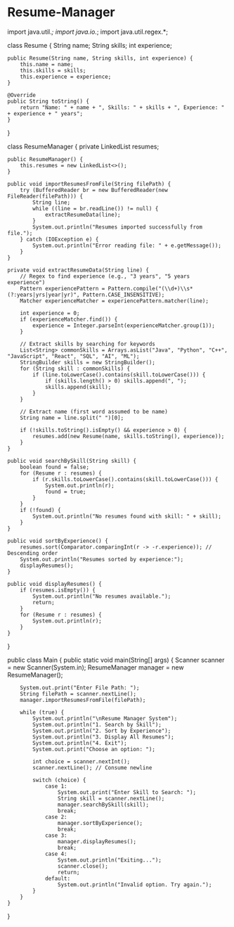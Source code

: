 # Resume-Manager
import java.util.*;
import java.io.*;
import java.util.regex.*;

class Resume {
    String name;
    String skills;
    int experience;

    public Resume(String name, String skills, int experience) {
        this.name = name;
        this.skills = skills;
        this.experience = experience;
    }

    @Override
    public String toString() {
        return "Name: " + name + ", Skills: " + skills + ", Experience: " + experience + " years";
    }
}

class ResumeManager {
    private LinkedList<Resume> resumes;

    public ResumeManager() {
        this.resumes = new LinkedList<>();
    }

    public void importResumesFromFile(String filePath) {
        try (BufferedReader br = new BufferedReader(new FileReader(filePath))) {
            String line;
            while ((line = br.readLine()) != null) {
                extractResumeData(line);
            }
            System.out.println("Resumes imported successfully from file.");
        } catch (IOException e) {
            System.out.println("Error reading file: " + e.getMessage());
        }
    }

    private void extractResumeData(String line) {
        // Regex to find experience (e.g., "3 years", "5 years experience")
        Pattern experiencePattern = Pattern.compile("(\\d+)\\s*(?:years|yrs|year|yr)", Pattern.CASE_INSENSITIVE);
        Matcher experienceMatcher = experiencePattern.matcher(line);
        
        int experience = 0;
        if (experienceMatcher.find()) {
            experience = Integer.parseInt(experienceMatcher.group(1));
        }

        // Extract skills by searching for keywords
        List<String> commonSkills = Arrays.asList("Java", "Python", "C++", "JavaScript", "React", "SQL", "AI", "ML");
        StringBuilder skills = new StringBuilder();
        for (String skill : commonSkills) {
            if (line.toLowerCase().contains(skill.toLowerCase())) {
                if (skills.length() > 0) skills.append(", ");
                skills.append(skill);
            }
        }

        // Extract name (first word assumed to be name)
        String name = line.split(" ")[0];

        if (!skills.toString().isEmpty() && experience > 0) {
            resumes.add(new Resume(name, skills.toString(), experience));
        }
    }

    public void searchBySkill(String skill) {
        boolean found = false;
        for (Resume r : resumes) {
            if (r.skills.toLowerCase().contains(skill.toLowerCase())) {
                System.out.println(r);
                found = true;
            }
        }
        if (!found) {
            System.out.println("No resumes found with skill: " + skill);
        }
    }

    public void sortByExperience() {
        resumes.sort(Comparator.comparingInt(r -> -r.experience)); // Descending order
        System.out.println("Resumes sorted by experience:");
        displayResumes();
    }

    public void displayResumes() {
        if (resumes.isEmpty()) {
            System.out.println("No resumes available.");
            return;
        }
        for (Resume r : resumes) {
            System.out.println(r);
        }
    }
}

public class Main {
    public static void main(String[] args) {
        Scanner scanner = new Scanner(System.in);
        ResumeManager manager = new ResumeManager();

        System.out.print("Enter File Path: ");
        String filePath = scanner.nextLine();
        manager.importResumesFromFile(filePath);
        
        while (true) {
            System.out.println("\nResume Manager System");
            System.out.println("1. Search by Skill");
            System.out.println("2. Sort by Experience");
            System.out.println("3. Display All Resumes");
            System.out.println("4. Exit");
            System.out.print("Choose an option: ");
            
            int choice = scanner.nextInt();
            scanner.nextLine(); // Consume newline

            switch (choice) {
                case 1:
                    System.out.print("Enter Skill to Search: ");
                    String skill = scanner.nextLine();
                    manager.searchBySkill(skill);
                    break;
                case 2:
                    manager.sortByExperience();
                    break;
                case 3:
                    manager.displayResumes();
                    break;
                case 4:
                    System.out.println("Exiting...");
                    scanner.close();
                    return;
                default:
                    System.out.println("Invalid option. Try again.");
            }
        }
    }
}
